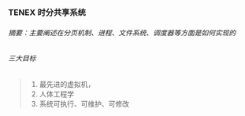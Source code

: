 ### TENEX 时分共享系统

###### 摘要：主要阐述在分页机制、进程、文件系统、调度器等方面是如何实现的

###### 三大目标

> 1. 最先进的虚拟机，
> 2. 人体工程学
> 3. 系统可执行、可维护、可修改